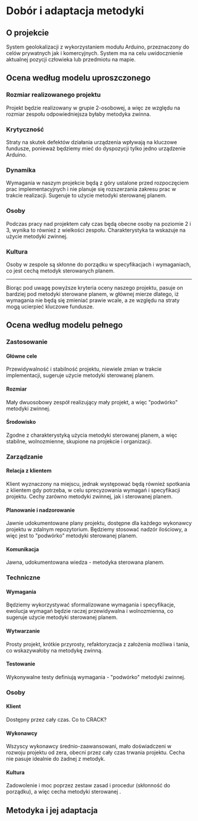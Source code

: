# Dobór i adaptacja metodyki

## O projekcie

System geolokalizacji z wykorzystaniem modułu Arduino, przeznaczony do celów prywatnych jak i komercyjnych. System ma na celu uwidocznienie aktualnej pozycji człowieka lub przedmiotu na mapie.

## Ocena według modelu uproszczonego

### Rozmiar realizowanego projektu

Projekt będzie realizowany w grupie 2-osobowej, a więc ze względu na rozmiar zespołu odpowiedniejsza byłaby metodyka zwinna.

### Krytyczność

Straty na skutek defektów działania urządzenia wpływają na kluczowe fundusze, ponieważ będziemy mieć do dyspozycji tylko jedno urządzenie Arduino.

### Dynamika

Wymagania w naszym projekcie będą z góry ustalone przed rozpoczęciem prac implementacyjnych i nie planuje się rozszerzania zakresu prac w trakcie realizacji. Sugeruje to użycie metodyki sterowanej planem.

### Osoby 
Podczas pracy nad projektem cały czas będą obecne osoby na poziomie 2 i 3, wynika to również z wielkości zespołu. Charakterystyka ta wskazuje na użycie metodyki zwinnej.

### Kultura

Osoby w zespole są skłonne do porządku w specyfikacjach i wymaganiach, co jest cechą metodyk sterowanych planem.

---
Biorąc pod uwagę powyższe kryteria oceny naszego projektu, pasuje on bardziej pod metodyki sterowane planem, w głównej mierze dlatego, iż wymagania nie będą się zmieniać prawie wcale, a ze względu na straty mogą ucierpieć kluczowe fundusze. 

## Ocena według modelu pełnego

### Zastosowanie

#### Główne cele
Przewidywalność i stabilność projektu, niewiele zmian w trakcie implementacji, sugeruje użycie metodyki sterowanej planem.

#### Rozmiar
Mały dwuosobowy zespół realizujący mały projekt, a więc "podwórko" metodyki zwinnej.

####  Środowisko
Zgodne z charakterystyką użycia metodyki sterowanej planem, a więc stabilne, wolnozmienne, skupione na projekcie i organizacji.

### Zarządzanie

#### Relacja z klientem
Klient wyznaczony na miejscu, jednak występować będą również spotkania z klientem gdy potrzeba, w celu sprecyzowania wymagań i specyfikacji projektu. 
Cechy zarówno metodyki zwinnej, jak i sterowanej planem.

#### Planowanie i nadzorowanie
Jawnie udokumentowane plany projektu, dostępne dla każdego wykonawcy projektu w zdalnym repozytorium. Będziemy stosować nadzór ilościowy, a więc jest to "podwórko" metodyki sterowanej planem.

#### Komunikacja
Jawna, udokumentowana wiedza - metodyka sterowana planem.

### Techniczne

#### Wymagania
Będziemy wykorzystywać sformalizowane wymagania i specyfikacje, ewolucja wymagań będzie raczej przewidywalna i wolnozmienna, co sugeruje użycie metodyki sterowanej planem.

#### Wytwarzanie
Prosty projekt, krótkie przyrosty, refaktoryzacja z założenia możliwa i tania, co wskazywałoby na metodykę zwinną.

#### Testowanie
Wykonywalne testy definiują wymagania - "podwórko" metodyki zwinnej.

### Osoby

#### Klient
Dostępny przez cały czas. Co to CRACK?
#### Wykonawcy 
Wszyscy wykonawcy średnio-zaawansowani, mało doświadczeni w rozwoju projektu od zera, obecni przez cały czas trwania projektu. Cecha nie pasuje idealnie do żadnej z metodyk.

#### Kultura
Zadowolenie i moc poprzez zestaw zasad i procedur (skłonność do porządku), a więc cecha metodyki sterowanej .

## Metodyka i jej adaptacja
<!--stackedit_data:
eyJoaXN0b3J5IjpbLTY2OTUwOTgxMSw4MDgxNDMzOTQsMzAyNT
MxMjk2LDYxNDYzMzUxNSwtMTUzOTU1MjQ2OCwtMTUyNTEzNDYz
NywyMTExOTE2NjcyLC0xNDY0NTI0NjY1LC0xNTk0MDM0ODAwLD
IyNTM5MjU2NiwxNzQzMDQ2NjE2LC0zMTc4NjY4MSwtMTE2Nzc3
NjQsLTE5MzY3ODkyNjYsOTk5NDUxNCwtODY0MzgzNzgyXX0=
-->